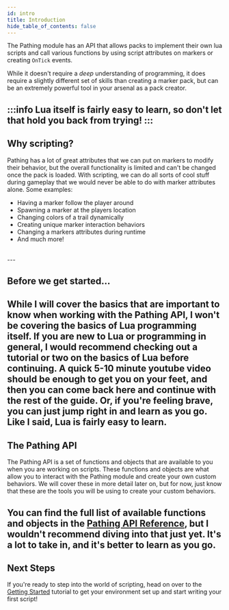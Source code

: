 ```yaml
---
id: intro
title: Introduction
hide_table_of_contents: false
---
```


The Pathing module has an API that allows packs to implement their own lua scripts and call various functions by using script attributes on markers or creating `OnTick` events. 

While it doesn't require a _deep_ understanding of programming, it does require a slightly different set of skills than creating a marker pack, but can be an extremely powerful tool in your arsenal as a pack creator. 

:::info
Lua itself is fairly easy to learn, so don't let that hold you back from trying!
:::
<br/>
---

## Why scripting?
Pathing has a lot of great attributes that we can put on markers to modify their behavior, but the overall functionality is limited and can't be changed once the pack is loaded. With scripting, we can do all sorts of cool stuff during gameplay that we would never be able to do with marker attributes alone. Some examples:
- Having a marker follow the player around
- Spawning a marker at the players location
- Changing colors of a trail dynamically
- Creating unique marker interaction behaviors
- Changing a markers attributes during runtime
- And much more!
<br/>
---

## Before we get started...
While I will cover the basics that are important to know when working with the Pathing API, I won't be covering the basics of Lua programming itself. If you are new to Lua or programming in general, I would recommend checking out a tutorial or two on the basics of Lua before continuing. A quick 5-10 minute youtube video should be enough to get you on your feet, and then you can come back here and continue with the rest of the guide. Or, if you're feeling brave, you can just jump right in and learn as you go. Like I said, Lua is fairly easy to learn.
<br/>
---

## The Pathing API
The Pathing API is a set of functions and objects that are available to you when you are working on scripts. These functions and objects are what allow you to interact with the Pathing module and create your own custom behaviors. We will cover these in more detail later on, but for now, just know that these are the tools you will be using to create your custom behaviors.

You can find the full list of available functions and objects in the [Pathing API Reference](/docs/lua-scripting/lua-lib/api_intro), but I wouldn't recommend diving into that just yet. It's a lot to take in, and it's better to learn as you go.
<br/>
---

## Next Steps
If you're ready to step into the world of scripting, head on over to the [Getting Started](/docs/lua-scripting/lua-tutorials/getting-started) tutorial to get your environment set up and start writing your first script!

